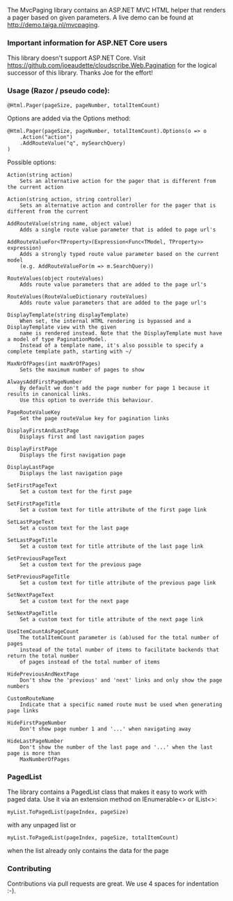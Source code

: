The MvcPaging library contains an ASP.NET MVC HTML helper that renders a pager based on given parameters.
A live demo can be found at http://demo.taiga.nl/mvcpaging.

### Important information for ASP.NET Core users

This library doesn't support ASP.NET Core. Visit https://github.com/joeaudette/cloudscribe.Web.Pagination for the logical successor of this library. Thanks Joe for the effort!

### Usage (Razor / pseudo code): 
	
	@Html.Pager(pageSize, pageNumber, totalItemCount)

Options are added via the Options method:

	@Html.Pager(pageSize, pageNumber, totalItemCount).Options(o => o
		.Action("action")
		.AddRouteValue("q", mySearchQuery)
	)

Possible options:

	Action(string action)
		Sets an alternative action for the pager that is different from the current action

	Action(string action, string controller)
		Sets an alternative action and controller for the pager that is different from the current

	AddRouteValue(string name, object value)
		Adds a single route value parameter that is added to page url's

	AddRouteValueFor<TProperty>(Expression<Func<TModel, TProperty>> expression)
		Adds a strongly typed route value parameter based on the current model
		(e.g. AddRouteValueFor(m => m.SearchQuery))

	RouteValues(object routeValues)
		Adds route value parameters that are added to the page url's

	RouteValues(RouteValueDictionary routeValues)
		Adds route value parameters that are added to the page url's

	DisplayTemplate(string displayTemplate)
		When set, the internal HTML rendering is bypassed and a DisplayTemplate view with the given
		name is rendered instead. Note that the DisplayTemplate must have a model of type PaginationModel.
		Instead of a template name, it's also possible to specify a complete template path, starting with ~/

	MaxNrOfPages(int maxNrOfPages)
		Sets the maximum number of pages to show	
	
	AlwaysAddFirstPageNumber
		By default we don't add the page number for page 1 because it results in canonical links. 
		Use this option to override this behaviour.	

	PageRouteValueKey
		Set the page routeValue key for pagination links

	DisplayFirstAndLastPage
		Displays first and last navigation pages

	DisplayFirstPage
		Displays the first navigation page

	DisplayLastPage
		Displays the last navigation page

	SetFirstPageText
		Set a custom text for the first page

	SetFirstPageTitle
		Set a custom text for title attribute of the first page link

	SetLastPageText
		Set a custom text for the last page

	SetLastPageTitle
		Set a custom text for title attribute of the last page link
		
	SetPreviousPageText
		Set a custom text for the previous page

	SetPreviousPageTitle
		Set a custom text for title attribute of the previous page link

	SetNextPageText
		Set a custom text for the next page

	SetNextPageTitle
		Set a custom text for title attribute of the next page link
		
	UseItemCountAsPageCount
		The totalItemCount parameter is (ab)used for the total number of pages
		instead of the total number of items to facilitate backends that return the total number
		of pages instead of the total number of items

	HidePreviousAndNextPage
		Don't show the 'previous' and 'next' links and only show the page numbers
		
	CustomRouteName
		Indicate that a specific named route must be used when generating page links

	HideFirstPageNumber
		Don't show page number 1 and '...' when navigating away

	HideLastPageNumber
		Don't show the number of the last page and '...' when the last page is more than
		MaxNumberOfPages

### PagedList

The library contains a PagedList class that makes it easy to work with paged data. Use it via an 
extension method on IEnumerable<> or IList<>:

	myList.ToPagedList(pageIndex, pageSize)

with any unpaged list or 

	myList.ToPagedList(pageIndex, pageSize, totalItemCount)

when the list already only contains the data for the page

### Contributing

Contributions via pull requests are great. We use 4 spaces for indentation :-).
